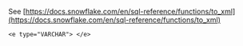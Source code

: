 See [https://docs.snowflake.com/en/sql-reference/functions/to_xml](https://docs.snowflake.com/en/sql-reference/functions/to_xml)
```
<e type="VARCHAR"> </e>
```
